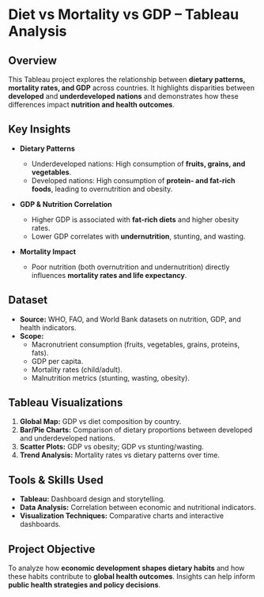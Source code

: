 # Diet vs Mortality vs GDP – Tableau Analysis

## Overview
This Tableau project explores the relationship between **dietary patterns, mortality rates, and GDP** across countries. It highlights disparities between **developed** and **underdeveloped nations** and demonstrates how these differences impact **nutrition and health outcomes**.



## Key Insights
- **Dietary Patterns**
  - Underdeveloped nations: High consumption of **fruits, grains, and vegetables**.
  - Developed nations: High consumption of **protein- and fat-rich foods**, leading to overnutrition and obesity.
  
- **GDP & Nutrition Correlation**
  - Higher GDP is associated with **fat-rich diets** and higher obesity rates.
  - Lower GDP correlates with **undernutrition**, stunting, and wasting.

- **Mortality Impact**
  - Poor nutrition (both overnutrition and undernutrition) directly influences **mortality rates and life expectancy**.



## Dataset
- **Source:** WHO, FAO, and World Bank datasets on nutrition, GDP, and health indicators.
- **Scope:**
  - Macronutrient consumption (fruits, vegetables, grains, proteins, fats).
  - GDP per capita.
  - Mortality rates (child/adult).
  - Malnutrition metrics (stunting, wasting, obesity).



## Tableau Visualizations
1. **Global Map:** GDP vs diet composition by country.
2. **Bar/Pie Charts:** Comparison of dietary proportions between developed and underdeveloped nations.
3. **Scatter Plots:** GDP vs obesity; GDP vs stunting/wasting.
4. **Trend Analysis:** Mortality rates vs dietary patterns over time.



## Tools & Skills Used
- **Tableau:** Dashboard design and storytelling.
- **Data Analysis:** Correlation between economic and nutritional indicators.
- **Visualization Techniques:** Comparative charts and interactive dashboards.



## Project Objective
To analyze how **economic development shapes dietary habits** and how these habits contribute to **global health outcomes**. Insights can help inform **public health strategies and policy decisions**.








